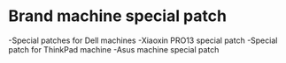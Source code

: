 # Brand machine special patch

-Special patches for Dell machines
-Xiaoxin PRO13 special patch
-Special patch for ThinkPad machine
-Asus machine special patch